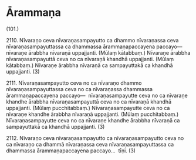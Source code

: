 # Ārammaṇa

(101.)

2110\. Nīvaraṇo ceva nīvaraṇasampayutto ca dhammo nīvaraṇassa ceva nīvaraṇasampayuttassa ca dhammassa ārammaṇapaccayena paccayo—  nīvaraṇe ārabbha nīvaraṇā uppajjanti. (Mūlaṃ kātabbaṃ.) Nīvaraṇe ārabbha nīvaraṇasampayuttā ceva no ca nīvaraṇā khandhā uppajjanti. (Mūlaṃ kātabbaṃ.) Nīvaraṇe ārabbha nīvaraṇā ca sampayuttakā ca khandhā uppajjanti. (3)

2111\. Nīvaraṇasampayutto ceva no ca nīvaraṇo dhammo nīvaraṇasampayuttassa ceva no ca nīvaraṇassa dhammassa ārammaṇapaccayena paccayo—  nīvaraṇasampayutte ceva no ca nīvaraṇe khandhe ārabbha nīvaraṇasampayuttā ceva no ca nīvaraṇā khandhā uppajjanti. (Mūlaṃ pucchitabbaṃ.) Nīvaraṇasampayutte ceva no ca nīvaraṇe khandhe ārabbha nīvaraṇā uppajjanti. (Mūlaṃ pucchitabbaṃ.) Nīvaraṇasampayutte ceva no ca nīvaraṇe khandhe ārabbha nīvaraṇā ca sampayuttakā ca khandhā uppajjanti. (3)

2112\. Nīvaraṇo ceva nīvaraṇasampayutto ca nīvaraṇasampayutto ceva no ca nīvaraṇo ca dhammā nīvaraṇassa ceva nīvaraṇasampayuttassa ca dhammassa ārammaṇapaccayena paccayo…  tīṇi. (3)
